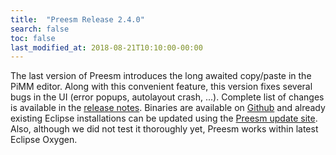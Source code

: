 ```yaml
---
title:  "Preesm Release 2.4.0"
search: false
toc: false
last_modified_at: 2018-08-21T10:10:00-00:00
---
```


The last version of Preesm introduces the long awaited copy/paste in the PiMM editor. Along with this convenient feature, this version fixes several bugs in the UI (error popups, autolayout crash, ...). Complete list of changes is available in the [release notes](https://github.com/preesm/preesm/blob/aebd8a19539bcf2582a6f6178178e5921181ee82/release_notes.md). Binaries are available on [Github](https://github.com/preesm/preesm/releases/tag/v2.4.0) and already existing Eclipse installations can be updated using the [Preesm update site](http://preesm.insa-rennes.fr/repo/complete/). Also, although we did not test it thoroughly yet, Preesm works within latest Eclipse Oxygen.
